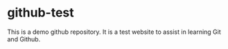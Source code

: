 # github-test

This is a demo github repository.
It is a test website to assist in learning Git and Github.
